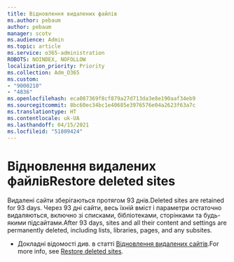 ```yaml
---
title: Відновлення видалених файлів
ms.author: pebaum
author: pebaum
manager: scotv
ms.audience: Admin
ms.topic: article
ms.service: o365-administration
ROBOTS: NOINDEX, NOFOLLOW
localization_priority: Priority
ms.collection: Adm_O365
ms.custom:
- "9000210"
- "4836"
ms.openlocfilehash: eca087369f8cf879a27d713da3e8e190aaf34eb9
ms.sourcegitcommit: 8bc60ec34bc1e40685e3976576e04a2623f63a7c
ms.translationtype: HT
ms.contentlocale: uk-UA
ms.lasthandoff: 04/15/2021
ms.locfileid: "51809424"
---
```

# <a name="restore-deleted-sites"></a><span data-ttu-id="71e8d-102">Відновлення видалених файлів</span><span class="sxs-lookup"><span data-stu-id="71e8d-102">Restore deleted sites</span></span>

<span data-ttu-id="71e8d-103">Видалені сайти зберігаються протягом 93 днів.</span><span class="sxs-lookup"><span data-stu-id="71e8d-103">Deleted sites are retained for 93 days.</span></span> <span data-ttu-id="71e8d-104">Через 93 дні сайти, весь їхній вміст і параметри остаточно видаляються, включно зі списками, бібліотеками, сторінками та будь-якими підсайтами.</span><span class="sxs-lookup"><span data-stu-id="71e8d-104">After 93 days, sites and all their content and settings are permanently deleted, including lists, libraries, pages, and any subsites.</span></span>

- <span data-ttu-id="71e8d-105">Докладні відомості див. в статті [Відновлення видалених сайтів](https://docs.microsoft.com/sharepoint/restore-deleted-site-collection).</span><span class="sxs-lookup"><span data-stu-id="71e8d-105">For more info, see [Restore deleted sites](https://docs.microsoft.com/sharepoint/restore-deleted-site-collection).</span></span>
